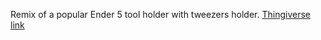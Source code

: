Remix of a popular Ender 5 tool holder with tweezers holder. [Thingiverse link](https://www.thingiverse.com/thing:4222592)
